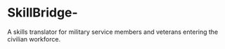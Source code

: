 # SkillBridge-
A skills translator for military service members and veterans entering the civilian workforce.

